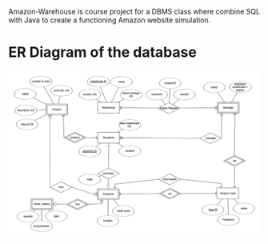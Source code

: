 Amazon-Warehouse is course project for a DBMS class where combine SQL with Java to create a functioning Amazon website simulation.

# ER Diagram of the database
!["ER diagram"](./ER_diagram.png)

